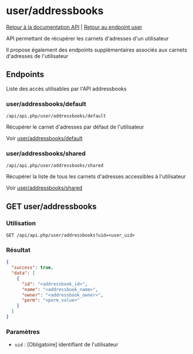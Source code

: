 # user/addressbooks

[Retour à la documentation API](../../README.md#utilisation-de-lapi) | [Retour au endpoint user](../README.md#user)

API permettant de récupérer les carnets d'adresses d'un utilisateur

Il propose également des endpoints supplémentaires associés aux carnets d'adresses de l'utilisateur

## Endpoints

Liste des accès utilisables par l'API addressbooks

### user/addressbooks/default

```url
/api/api.php/user/addressbooks/default
```

Récupérer le carnet d'adresses par défaut de l'utilisateur

Voir [user/addressbooks/default](default/README.md#useraddressbooksdefault)

### user/addressbooks/shared

```url
/api/api.php/user/addressbooks/shared
```

Récupérer la liste de tous les carnets d'adresses accessibles à l'utilisateur

Voir [user/addressbooks/shared](shared/README.md#useraddressbooksshared)

## GET user/addressbooks

### Utilisation

```url
GET /api/api.php/user/addressbooks?uid=<user_uid>
```

### Résultat

```json
{
  "success": true,
  "data": [
    {
      "id": "<addressbook_id>",
      "name": "<addressbook_name>",
      "owner": "<addressbook_owner>",
      "perm": "<perm_value>"
    }
  ]
}
```

### Paramètres

 - `uid` : [Obligatoire] identifiant de l'utilisateur